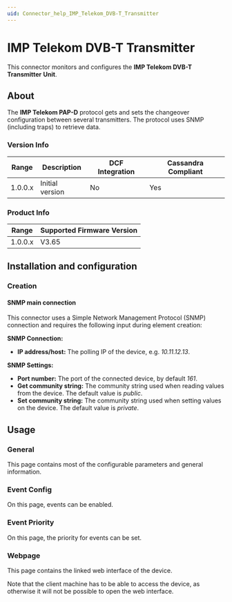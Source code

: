 ```yaml
---
uid: Connector_help_IMP_Telekom_DVB-T_Transmitter
---
```


# IMP Telekom DVB-T Transmitter

This connector monitors and configures the **IMP Telekom DVB-T Transmitter** **Unit**.

## About

The **IMP Telekom PAP-D** protocol gets and sets the changeover configuration between several transmitters. The protocol uses SNMP (including traps) to retrieve data.

### Version Info

| Range | Description | DCF Integration | Cassandra Compliant |
|------------------|-----------------|---------------------|-------------------------|
| 1.0.0.x          | Initial version | No                  | Yes                     |

### Product Info

| Range | Supported Firmware Version |
|------------------|-----------------------------|
| 1.0.0.x          | V3.65                       |

## Installation and configuration

### Creation

#### SNMP main connection

This connector uses a Simple Network Management Protocol (SNMP) connection and requires the following input during element creation:

**SNMP Connection:**

- **IP address/host:** The polling IP of the device, e.g. *10.11.12.13*.

**SNMP Settings:**

- **Port number:** The port of the connected device, by default *161*.
- **Get community string:** The community string used when reading values from the device. The default value is *public*.
- **Set community string:** The community string used when setting values on the device. The default value is *private*.

## Usage

### General

This page contains most of the configurable parameters and general information.

### Event Config

On this page, events can be enabled.

### Event Priority

On this page, the priority for events can be set.

### Webpage

This page contains the linked web interface of the device.

Note that the client machine has to be able to access the device, as otherwise it will not be possible to open the web interface.
